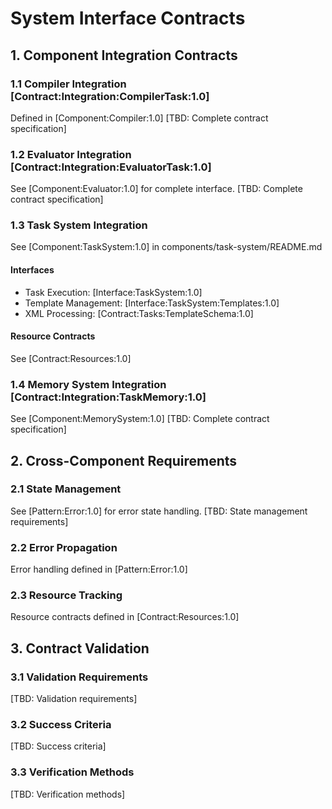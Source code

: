 # System Interface Contracts

## 1. Component Integration Contracts

### 1.1 Compiler Integration [Contract:Integration:CompilerTask:1.0]
Defined in [Component:Compiler:1.0]
[TBD: Complete contract specification]

### 1.2 Evaluator Integration [Contract:Integration:EvaluatorTask:1.0]
See [Component:Evaluator:1.0] for complete interface.
[TBD: Complete contract specification]

### 1.3 Task System Integration
See [Component:TaskSystem:1.0] in components/task-system/README.md

#### Interfaces
- Task Execution: [Interface:TaskSystem:1.0] 
- Template Management: [Interface:TaskSystem:Templates:1.0]
- XML Processing: [Contract:Tasks:TemplateSchema:1.0]

#### Resource Contracts
See [Contract:Resources:1.0]

### 1.4 Memory System Integration [Contract:Integration:TaskMemory:1.0]
See [Component:MemorySystem:1.0]
[TBD: Complete contract specification]

## 2. Cross-Component Requirements

### 2.1 State Management
See [Pattern:Error:1.0] for error state handling.
[TBD: State management requirements]

### 2.2 Error Propagation
Error handling defined in [Pattern:Error:1.0]

### 2.3 Resource Tracking
Resource contracts defined in [Contract:Resources:1.0]

## 3. Contract Validation 

### 3.1 Validation Requirements
[TBD: Validation requirements]

### 3.2 Success Criteria
[TBD: Success criteria]

### 3.3 Verification Methods
[TBD: Verification methods]